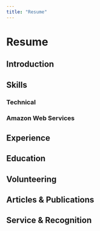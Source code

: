 ```yaml
---
title: "Resume"
---
```


# Resume

## Introduction

## Skills

### Technical

### Amazon Web Services

## Experience

## Education

## Volunteering

## Articles & Publications

## Service & Recognition
